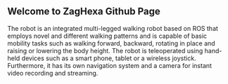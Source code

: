 ## Welcome to ZagHexa Github Page

The robot is an integrated multi-legged walking robot based on ROS that employs novel and different walking patterns and is  capable of basic mobility tasks such as walking forward, backward, rotating in place and raising or lowering the body height. The robot is teleoperated using hand-held devices such as a smart phone, tablet or a wireless joystick. Furthermore, it has its own navigation system and a camera for instant video recording and streaming.
